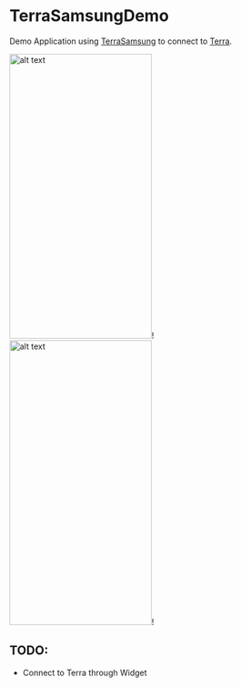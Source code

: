 # TerraSamsungDemo

Demo Application using [TerraSamsung](https://github.com/tryterra/TerraSamsung) to connect to [Terra](https://tryterra.co). 

<img src="https://user-images.githubusercontent.com/57838618/149977470-9907a515-a1fd-474b-9ac0-3c375be31790.jpg" alt="alt text" width="250" height="500">!<img src="https://user-images.githubusercontent.com/57838618/149977568-d8209e48-d895-4545-936b-8225d5458d2e.jpg" alt="alt text" width="250" height="500">!

## TODO:
- Connect to Terra through Widget
